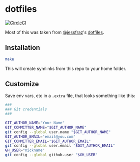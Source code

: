 # dotfiles
[![CircleCI](https://circleci.com/gh/jaredpiedt/dotfiles.svg?style=svg)](https://circleci.com/gh/jaredpiedt/dotfiles)

Most of this was taken from [@jessfraz](https://github.com/jessfraz)'s [dotfiles](https://github.com/jessfraz/dotfiles).

## Installation
```bash
make
```
This will create symlinks from this repo to your home folder.

## Customize
Save env vars, etc in a `.extra` file, that looks something like this:
```bash
###
### Git credentials
###

GIT_AUTHOR_NAME="Your Name"
GIT_COMMITTER_NAME="$GIT_AUTHOR_NAME"
git config --global user.name "$GIT_AUTHOR_NAME"
GIT_AUTHOR_EMAIL="email@you.com"
GIT_COMMITTER_EMAIL="$GIT_AUTHOR_EMAIL"
git config --global user.email "$GIT_AUTHOR_EMAIL"
GH_USER="nickname"
git config --global github.user "$GH_USER"
```